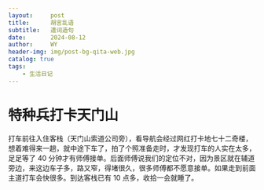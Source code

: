 ```yaml
---
layout:     post
title:      胡言乱语
subtitle:   遣词造句
date:       2024-08-12
author:     WY
header-img: img/post-bg-qita-web.jpg
catalog: true
tags:
    - 生活日记
--- 
```


# 特种兵打卡天门山
打车前往入住客栈（天门山索道公司旁），看导航会经过网红打卡地七十二奇楼，想着难得来一趟，就中途下车了，拍了个照准备走时，才发现打车的人实在太多，足足等了 40 分钟才有师傅接单。后面师傅说我们的定位不对，因为景区就在辅道旁边，来这边车子多，路又窄，得堵很久，很多师傅都不愿意接单。如果走到前面主道打车会快很多。到达客栈已有 10 点多，收拾一会就睡了。

